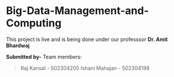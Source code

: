 # Big-Data-Management-and-Computing

This project is live and is being done under our professsor **Dr. Amit Bhardwaj**

**Submitted by-**
Team members:

> Raj Kansal - 502304205
> Ishani Mahajan - 502304198
